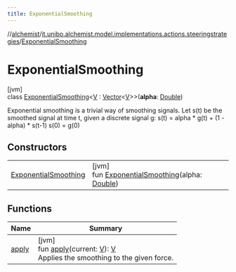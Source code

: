 ```yaml
---
title: ExponentialSmoothing
---
```

//[alchemist](../../../index.html)/[it.unibo.alchemist.model.implementations.actions.steeringstrategies](../index.html)/[ExponentialSmoothing](index.html)



# ExponentialSmoothing



[jvm]\
class [ExponentialSmoothing](index.html)<[V](index.html) : [Vector](../../it.unibo.alchemist.model.interfaces.geometry/-vector/index.html)<[V](index.html)>>(**alpha**: [Double](https://kotlinlang.org/api/latest/jvm/stdlib/kotlin/-double/index.html))

Exponential smoothing is a trivial way of smoothing signals. Let s(t) be the smoothed signal at time t, given a discrete signal g: s(t) = alpha * g(t) + (1 - alpha) * s(t-1) s(0) = g(0)



## Constructors


| | |
|---|---|
| [ExponentialSmoothing](-exponential-smoothing.html) | [jvm]<br>fun [ExponentialSmoothing](-exponential-smoothing.html)(alpha: [Double](https://kotlinlang.org/api/latest/jvm/stdlib/kotlin/-double/index.html)) |


## Functions


| Name | Summary |
|---|---|
| [apply](apply.html) | [jvm]<br>fun [apply](apply.html)(current: [V](index.html)): [V](index.html)<br>Applies the smoothing to the given force. |

